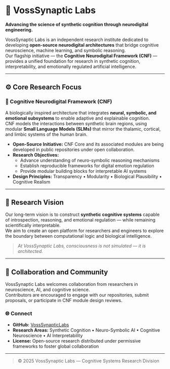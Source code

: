# 🧠 VossSynaptic Labs

**Advancing the science of synthetic cognition through neurodigital engineering.**

VossSynaptic Labs is an independent research institute dedicated to developing **open-source neurodigital architectures** that bridge cognitive neuroscience, machine learning, and symbolic reasoning.  
Our flagship initiative — the **Cognitive Neurodigital Framework (CNF)** — provides a unified foundation for research in synthetic cognition, interpretability, and emotionally regulated artificial intelligence.

---

## ⚙️ Core Research Focus

### 🧩 Cognitive Neurodigital Framework (CNF)
A biologically inspired architecture that integrates **neural, symbolic, and emotional subsystems** to enable adaptive and explainable cognition.  
CNF models the interactions between synthetic brain regions, using modular **Small Language Models (SLMs)** that mirror the thalamic, cortical, and limbic systems of the human brain.

- **Open-Source Initiative:** CNF Core and its associated modules are being developed in public repositories under open collaboration.  
- **Research Objectives:**  
  - Advance understanding of neuro-symbolic reasoning mechanisms  
  - Establish reproducible frameworks for digital emotion regulation  
  - Provide modular building blocks for interpretable AI systems  
- **Design Principles:** Transparency • Modularity • Biological Plausibility • Cognitive Realism

---

## 🧬 Research Vision

Our long-term vision is to construct **synthetic cognitive systems** capable of introspection, reasoning, and emotional regulation — while remaining scientifically interpretable.  
We aim to create an open platform for researchers and engineers to explore the boundary between computational logic and biological intelligence.

> *At VossSynaptic Labs, consciousness is not simulated — it is architected.*

---

## 🤝 Collaboration and Community

VossSynaptic Labs welcomes collaboration from researchers in neuroscience, AI, and cognitive science.  
Contributors are encouraged to engage with our repositories, submit proposals, or participate in CNF module design reviews.

### 🌐 Connect
- **GitHub:** [VossSynapticLabs](https://github.com/VossSynapticLabs)
- **Research Areas:** Synthetic Cognition • Neuro-Symbolic AI • Cognitive Neuroscience • AI Interpretability  
- **License:** Open-source research distributed under permissive frameworks to foster global collaboration

---

> © 2025 VossSynaptic Labs — Cognitive Systems Research Division
